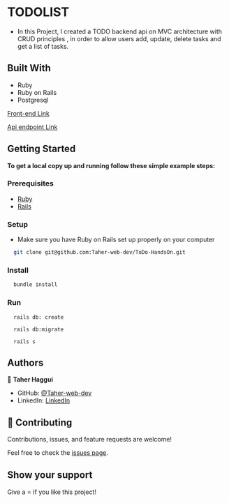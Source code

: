 # TODOLIST
- In this Project, I created a TODO backend api on MVC architecture with CRUD principles , in order to allow users add, update, delete tasks and get a list of tasks.

## Built With

- Ruby
- Ruby on Rails
- Postgresql


[Front-end Link](https://github.com/Taher-web-dev/ToDo-HandsOn-Front-end)

[Api endpoint Link](https://afternoon-anchorage-40437.herokuapp.com/api/v1/tasks/)



## Getting Started

**To get a local copy up and running follow these simple example steps:**

### Prerequisites

- [Ruby](https://www.ruby-lang.org/en/)
- [Rails](https://gorails.com/)

### Setup

- Make sure you have Ruby on Rails set up properly on your computer

``` sh
  git clone git@github.com:Taher-web-dev/ToDo-HandsOn.git

```

### Install

```sh
  bundle install
```

### Run

```
  rails db: create
```

```
  rails db:migrate
```

```
  rails s
```


## Authors


👤 **Taher Haggui**

- GitHub: [@Taher-web-dev](https://github.com/Taher-web-dev)
- LinkedIn: [LinkedIn](https://www.linkedin.com/in/taher-haggui/)


## 🤝 Contributing

Contributions, issues, and feature requests are welcome!

Feel free to check the [issues page](../../issues/).

## Show your support

Give a ⭐️ if you like this project!
